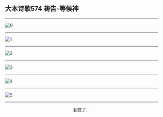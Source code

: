 
## 大本诗歌574 祷告-等候神
        
<div id="aplayer0"></div>

---

<img alt="0" data-original="https://cdn.jsdelivr.net/gh/k34869/shi/data/d0574/0">

---

<img alt="1" data-original="https://cdn.jsdelivr.net/gh/k34869/shi/data/d0574/1">

---

<img alt="2" data-original="https://cdn.jsdelivr.net/gh/k34869/shi/data/d0574/2">

---

<img alt="3" data-original="https://cdn.jsdelivr.net/gh/k34869/shi/data/d0574/3">

---

<img alt="4" data-original="https://cdn.jsdelivr.net/gh/k34869/shi/data/d0574/4">

---

<img alt="5" data-original="https://cdn.jsdelivr.net/gh/k34869/shi/data/d0574/5">

---

<p style="text-align: center">到底了...</p>

<script src="/js/dist-view.js"></script>

<script>
MAIN.id = 'd0574';
        
const ap0 = new APlayer({
    container: document.getElementById('aplayer0'),
    volume: 1,
    loop: 'none',
    preload: 'none',
    audio: [{
        name: '大本诗歌574.mp3',
        artist: '大本诗歌',
        url: 'https://res.wx.qq.com/voice/getvoice?mediaid=MzI0NTk3MDM5M18yMjQ3NDk0Nzg5',
        cover: '/favicon'
    }]
});
</script>
